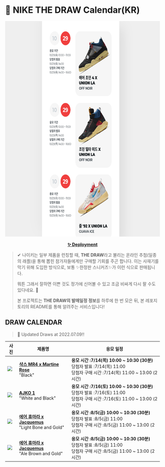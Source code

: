 # 👟 NIKE THE DRAW Calendar(KR)

<div align="center">
  <a href="https://junhoyeo.github.io/NIKE-THE-DRAW-Calendar/">
    <img src="./docs/images/preview.png" alt="Preview image of deployed application" height="700px" width="700px" />
  </a>
</div>

<p align="center">
  <a href="https://junhoyeo.github.io/NIKE-THE-DRAW-Calendar/">
    <strong>✨ Deployment</strong>
  </a>
</p>

> ✔ 나이키는 일부 제품을 런칭할 때, **THE DRAW**라고 불리는 온라인 추첨(일종의 래플)을 통해 뽑힌 참가자들에게만 구매할 기회를 주곤 합니다. 이는 사재기를 막기 위해 도입한 방식으로, 보통 ✨한정판 스니커즈✨가 이런 식으로 판매됩니다.
>
> 뭐튼 그래서 잘하면 이쁜 것도 정가에 신어볼 수 있고 조금 비싸게 다시 팔 수도 있다네요. 🤭
>
> 본 프로젝트는 **THE DRAW의 발매일정 정보**를 하루에 한 번 모은 뒤, 본 레포지토리의 README를 통해 알려주는 서비스입니다!

## DRAW CALENDAR

<!-- DRAW CALENDAR: START -->

> 👟 Updated Draws at 2022.07.09‼️

| 사진 | 제품명 | 응모 일정 |
| --- | ---- | ------- |
| <img src="https://static-breeze.nike.co.kr/kr/ko_kr/cmsstatic/product/DQ2401-001/eb8eabdb-2966-4829-a466-63f81ee654d0_primary.jpg?snkrBrowse" width="256" /> | <a href="https://www.nike.com/kr/launch/t/women/fw/nike-sportswear/DQ2401-001/WdO5odIN/nike-shox-mr4"><strong>샥스 MR4 x Martine Rose</strong><br /></a> "Black" | <strong>응모 시간 :7/14(목) 10:00 ~ 10:30 (30분)</strong><br />당첨자 발표 :7/14(목) 11:00<br />당첨자 구매 시간 :7/14(목) 11:00 ~ 13:00 (2시간) |
| <img src="https://static-breeze.nike.co.kr/kr/ko_kr/cmsstatic/product/DO5047-100/42ec2db7-bee7-45e9-9d7a-559f0a15ebd0_primary.jpg?snkrBrowse" width="256" /> | <a href="https://www.nike.com/kr/launch/t/men/fw/basketball/DO5047-100/BlL8cD7/ajko-1"><strong>AJKO 1</strong><br /></a> "White and Black" | <strong>응모 시간 :7/16(토) 10:00 ~ 10:30 (30분)</strong><br />당첨자 발표 :7/16(토) 11:00<br />당첨자 구매 시간 :7/16(토) 11:00 ~ 13:00 (2시간) |
| <img src="https://static-breeze.nike.co.kr/kr/ko_kr/cmsstatic/product/DR0420-001/ec36632f-41f9-4263-a8c8-f5cd524bdb44_primary.jpg?snkrBrowse" width="256" /> | <a href="https://www.nike.com/kr/launch/t/women/fw/nike-sportswear/DR0420-001/ujE11v000H/nike-air-humara-lx"><strong>에어 휴마라 x Jacquemus</strong><br /></a> "Light Bone and Gold" | <strong>응모 시간 :8/5(금) 10:00 ~ 10:30 (30분)</strong><br />당첨자 발표 :8/5(금) 11:00<br />당첨자 구매 시간 :8/5(금) 11:00 ~ 13:00 (2시간) |
| <img src="https://static-breeze.nike.co.kr/kr/ko_kr/cmsstatic/product/DR0420-200/e84f7ebe-9e37-4a91-b326-b2f5b64c25b7_primary.jpg?snkrBrowse" width="256" /> | <a href="https://www.nike.com/kr/launch/t/women/fw/nike-sportswear/DR0420-200/5bQ38dn/nike-air-humara-lx"><strong>에어 휴마라 x Jacquemus</strong><br /></a> "Ale Brown and Gold" | <strong>응모 시간 :8/5(금) 10:00 ~ 10:30 (30분)</strong><br />당첨자 발표 :8/5(금) 11:00<br />당첨자 구매 시간 :8/5(금) 11:00 ~ 13:00 (2시간) |

<!-- DRAW CALENDAR: END -->
